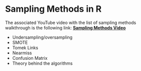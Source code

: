 # Sampling Methods in R
The associated YouTube video with the list of sampling methods walkthrough is the following link: [**Sampling Methods Video**](https://youtu.be/8_4Ls7k1wyw)
- Undersampling/oversampling
- SMOTE
- Tomek Links
- Nearmiss
- Confusion Matrix
- Theory behind the algorithms
